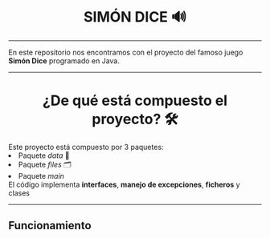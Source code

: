 <h1 align = "center"> <b> SIMÓN DICE 🔊</b></h1>
<hr>
En este repositorio nos encontramos con el proyecto del famoso juego <b>Simón Dice</b> programado en Java.
<hr>
<h1 align = "center"> ¿De qué está compuesto el proyecto? 🛠️</h1>
Este proyecto está compuesto por 3 paquetes: 
<li> Paquete <i>data</i> 📃</li>
<li> Paquete <i>files</i> 🗂️</li>
<li> Paquete <i>main</i> </li>
El código implementa <b>interfaces</b>, <b>manejo de excepciones</b>, <b>ficheros</b> y clases
<hr>
<h2>Funcionamiento</h2>
<image src = ""C:\Users\elena\Desktop\1ºDAM\PROGRAMACIÓN\1º TRIMESTRE\SIMON DICE\Simon_Dice\Simon_Dice\media\foto1.png"" >


